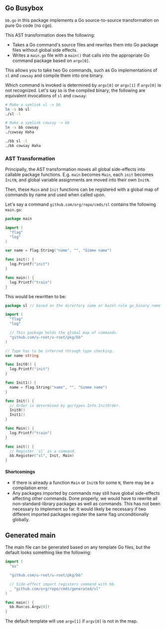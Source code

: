 ## Go Busybox

`bb.go` in this package implements a Go source-to-source transformation on pure
Go code (no cgo).

This AST transformation does the following:

-   Takes a Go command's source files and rewrites them into Go package files
    without global side effects.
-   Writes a `main.go` file with a `main()` that calls into the appropriate Go
    command package based on `argv[0]`.

This allows you to take two Go commands, such as Go implementations of `sl` and
`cowsay` and compile them into one binary.

Which command is invoked is determined by `argv[0]` or `argv[1]` if `argv[0]` is
not recognized. Let's say `bb` is the compiled binary; the following are
equivalent invocations of `sl` and `cowsay`:

```sh
# Make a symlink sl -> bb
ln -s bb sl
./sl -l

# Make a symlink cowsay -> bb
ln -s bb cowsay
./cowsay Haha
```

```sh
./bb sl -l
./bb cowsay Haha
```

### AST Transformation

Principally, the AST transformation moves all global side-effects into callable
package functions. E.g. `main` becomes `Main`, each `init` becomes `InitN`, and
global variable assignments are moved into their own `InitN`.

Then, these `Main` and `Init` functions can be registered with a global map of
commands by name and used when called upon.

Let's say a command `github.com/org/repo/cmds/sl` contains the following
`main.go`:

```go
package main

import (
  "flag"
  "log"
)

var name = flag.String("name", "", "Gimme name")

func init() {
  log.Printf("init")
}

func main() {
  log.Printf("train")
}
```

This would be rewritten to be:

```go
package sl // based on the directory name or bazel-rule go_binary name

import (
  "flag"
  "log"

  // This package holds the global map of commands.
  "github.com/u-root/u-root/pkg/bb"
)

// Type has to be inferred through type checking.
var name string

func Init0() {
  log.Printf("init")
}

func Init1() {
  name = flag.String("name", "", "Gimme name")
}

func Init() {
  // Order is determined by go/types.Info.InitOrder.
  Init0()
  Init1()
}

func Main() {
  log.Printf("train")
}

func init() {
  // Register `sl` as a command.
  bb.Register("sl", Init, Main)
}
```

#### Shortcomings

-   If there is already a function `Main` or `InitN` for some `N`, there may be
    a compilation error.
-   Any packages imported by commands may still have global side-effects
    affecting other commands. Done properly, we would have to rewrite all
    non-standard-library packages as well as commands. This has not been
    necessary to implement so far. It would likely be necessary if two different
    imported packages register the same flag unconditionally globally.

## Generated main

The main file can be generated based on any template Go files, but the default
looks something like the following:

```go
import (
  "os"

  "github.com/u-root/u-root/pkg/bb"

  // Side-effect import registers command with bb.
  _ "github.com/org/repo/cmds/generated/sl"
)

func main() {
  bb.Run(os.Argv[0])
}
```

The default template will use `argv[1]` if `argv[0]` is not in the map.
